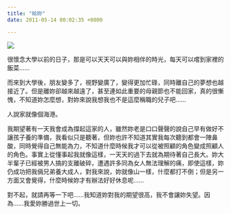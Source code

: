 ```yaml
---
title: "給妳"
date: 2011-05-14 00:02:35 +0800

---
```




![](/images/slum-area/26_0.jpg)







很懷念大學以前的日子，那是可以天天可以與妳相伴的時光，每天可以嚐到家裡的飯菜&hellip;&hellip;



而來到大學後，朋友變多了，視野變廣了，變得更加忙碌，同時離自己的夢想也越接近了。但是離妳卻越來越遠了，甚至連如此重要的母親節也不能回家，真的很慚愧，不知道妳怎麼想，對妳來說我想我也不是這麼稱職的兒子吧&hellip;&hellip;



人說家就像個海港。



我期望著有一天我會成為撐起這家的人，雖然妳老是口口聲聲的說自己早有做好不讓孩子養的準備，我看似只是聽著，但妳也許不知道其實我每次聽到都會一陣鼻酸，同時覺得自己無能為力，不知道什麼時候我才可以從被照顧的角色變成照顧人的角色。事實上從懂事起我就像這樣，一天天的過下去就為期待著自己長大。妳大半輩子已經被男人搞的支離破碎，遭遇許多同為女人無法理解的痛，即使這樣，妳仍成功把我倆兄弟養大成人，對我來說，妳就像山一樣，什麼都打不倒；但是另一方面又會覺得，什麼時候妳才有辦法好好休息呢&hellip;&hellip;



對不起，就請再等一下吧&hellip;&hellip;我知道妳對我的期望很高，我不會讓妳失望。因為&hellip;&hellip;我愛妳勝過世上一切。


